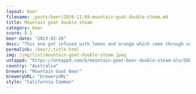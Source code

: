 ```yaml
---
layout: beer
filename: _posts/beer/2016-11-09-mountain-goat-double-steam.md
title: Mountain goat double steam
category: beer
score: 8.5
beer-date: "2023-02-28"
desc: "This one got infused with lemon and orange which came through very strongly so maybe this tasting is skewed. Tastes like bitter orange with some floral hops which are very noticeable in the smell. Fruit comes through more as it warms up"
permalink: /beer/:title.html
img: /img/list/mountain-goat-double-steam.jpeg
untappd: "https://untappd.com/b/mountain-goat-beer-double-steam-ale/5080135"
country: "Australia"
brewery: "Mountain Goat Beer"
breweryURL: "breweryURL"
style: "California Common"
---
```


